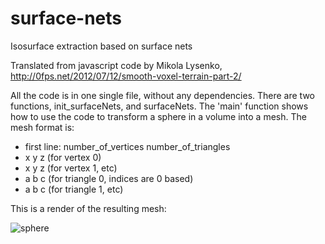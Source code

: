 # surface-nets
Isosurface extraction based on surface nets

Translated from javascript code by Mikola Lysenko, http://0fps.net/2012/07/12/smooth-voxel-terrain-part-2/

All the code is in one single file, without any dependencies. There are two functions, init_surfaceNets, and surfaceNets. The 'main' function shows how to use the code to transform a sphere in a volume into a mesh. The mesh format is:

* first line: number_of_vertices number_of_triangles
* x y z (for vertex 0)
* x y z (for vertex 1, etc)
* a b c (for triangle 0, indices are 0 based)
* a b c (for triangle 1, etc)

This is a render of the resulting mesh:

![sphere](https://cloud.githubusercontent.com/assets/2310732/14340850/f4720c22-fc8b-11e5-9d63-28790e0f5d21.jpg)

